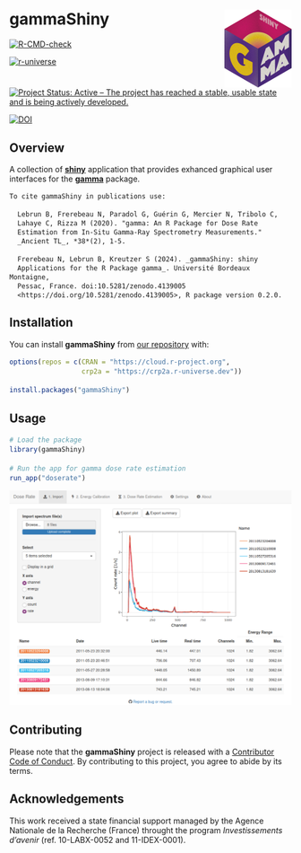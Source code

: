 
<!-- README.md is generated from README.Rmd. Please edit that file -->

# gammaShiny <img width=120px src="man/figures/logo.png" align="right" />

<!-- badges: start -->

[![R-CMD-check](https://github.com/crp2a/gammaShiny/actions/workflows/R-CMD-check.yaml/badge.svg)](https://github.com/crp2a/gammaShiny/actions/workflows/R-CMD-check.yaml)

[![r-universe](https://crp2a.r-universe.dev/badges/gammaShiny)](https://crp2a.r-universe.dev)

[![Project Status: Active – The project has reached a stable, usable
state and is being actively
developed.](https://www.repostatus.org/badges/latest/active.svg)](https://www.repostatus.org/#active)

[![DOI](https://zenodo.org/badge/DOI/10.5281/zenodo.4139005.svg)](https://doi.org/10.5281/zenodo.4139005)
<!-- badges: end -->

## Overview

A collection of [**shiny**](https://shiny.rstudio.com) application that
provides exhanced graphical user interfaces for the
[**gamma**](https://github.com/crp2a/gamma) package.

    To cite gammaShiny in publications use:

      Lebrun B, Frerebeau N, Paradol G, Guérin G, Mercier N, Tribolo C,
      Lahaye C, Rizza M (2020). "gamma: An R Package for Dose Rate
      Estimation from In-Situ Gamma-Ray Spectrometry Measurements."
      _Ancient TL_, *38*(2), 1-5.

      Frerebeau N, Lebrun B, Kreutzer S (2024). _gammaShiny: shiny
      Applications for the R Package gamma_. Université Bordeaux Montaigne,
      Pessac, France. doi:10.5281/zenodo.4139005
      <https://doi.org/10.5281/zenodo.4139005>, R package version 0.2.0.

## Installation

You can install **gammaShiny** from [our
repository](https://crp2a.r-universe.dev) with:

``` r
options(repos = c(CRAN = "https://cloud.r-project.org",
                  crp2a = "https://crp2a.r-universe.dev"))

install.packages("gammaShiny")
```

## Usage

``` r
# Load the package
library(gammaShiny)

# Run the app for gamma dose rate estimation
run_app("doserate")
```

![](man/figures/README-shiny-1.png)

## Contributing

Please note that the **gammaShiny** project is released with a
[Contributor Code of
Conduct](https://github.com/crp2a/gammaShiny/blob/master/.github/CODE_OF_CONDUCT.md).
By contributing to this project, you agree to abide by its terms.

## Acknowledgements

This work received a state financial support managed by the Agence
Nationale de la Recherche (France) throught the program *Investissements
d’avenir* (ref. 10-LABX-0052 and 11-IDEX-0001).
